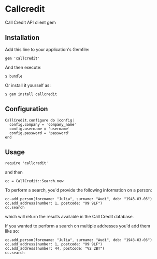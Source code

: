 # Callcredit

Call Credit API client gem

## Installation

Add this line to your application's Gemfile:

    gem 'callcredit'

And then execute:

    $ bundle

Or install it yourself as:

    $ gem install callcredit

## Configuration

    CallCredit.configure do |config|
      config.company = 'company_name'
      config.username = 'username'
      config.password = 'password'
    end


## Usage


    require 'callcredit'

and then

    cc = CallCredit::Search.new


To perform a search, you'd provide the following information on a
person:

    cc.add_person(forename: "Julia", surname: "Audi", dob: "1943-03-06")
    cc.add_address(number: 1, postcode: "X9 9LF")
    cc.search

which will return the results available in the Call Credit database.

If you wanted to perform a search on multiple addresses you'd add them
like so:

    cc.add_person(forename: "Julia", surname: "Audi", dob: "1943-03-06")
    cc.add_address(number: 1, postcode: "X9 9LF")
    cc.add_address(number: 44, postcode: "V2 2BT")
    cc.search
